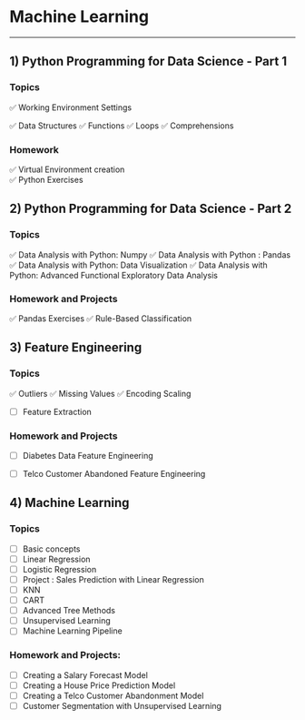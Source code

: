# Machine Learning
---

## 1) Python Programming for Data Science - Part 1
### Topics
✅ Working Environment Settings

✅ Data Structures
✅ Functions
✅ Loops
✅ Comprehensions
### Homework
✅ Virtual Environment creation  
✅ Python Exercises 


## 2) Python Programming for Data Science - Part 2
### Topics
✅ Data Analysis with Python: Numpy
✅ Data Analysis with Python : Pandas
✅ Data Analysis with Python: Data Visualization
✅ Data Analysis with Python: Advanced Functional Exploratory Data Analysis
### Homework and Projects
✅ Pandas Exercises 
✅ Rule-Based Classification 


## 3) Feature Engineering 
### Topics
✅ Outliers
✅ Missing Values
✅ Encoding Scaling
- [ ] Feature Extraction
### Homework and Projects
- [ ] Diabetes Data Feature Engineering 
- [ ] Telco Customer Abandoned Feature Engineering 


## 4) Machine Learning  
### Topics
- [ ] Basic concepts
- [ ] Linear Regression  
- [ ] Logistic Regression
- [ ] Project : Sales Prediction with Linear Regression
- [ ] KNN
- [ ] CART
- [ ] Advanced Tree Methods
- [ ] Unsupervised Learning
- [ ] Machine Learning Pipeline
###  Homework and Projects:
- [ ] Creating a Salary Forecast Model
- [ ] Creating a House Price Prediction Model
- [ ] Creating a Telco Customer Abandonment Model
- [ ] Customer Segmentation with Unsupervised Learning